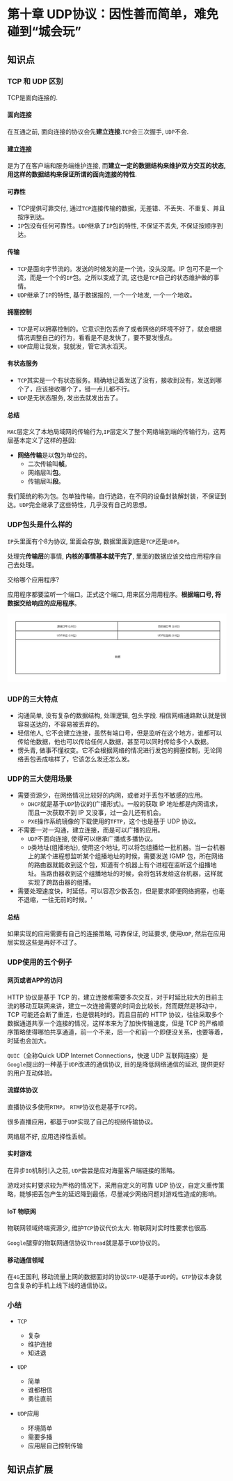 # 第十章 UDP协议：因性善而简单，难免碰到“城会玩”

## 知识点

### TCP 和 UDP 区别

TCP是面向连接的.

#### 面向连接

在互通之前, 面向连接的协议会先**建立连接**.`TCP`会三次握手, `UDP`不会.

#### 建立连接

是为了在客户端和服务端维护连接, 而**建立一定的数据结构来维护双方交互的状态, 用这样的数据结构来保证所谓的面向连接的特性**.

#### 可靠性

* TCP提供可靠交付, 通过`TCP`连接传输的数据，无差错、不丢失、不重复、并且按序到达。
* `IP`包没有任何可靠性。`UDP`继承了`IP`包的特性, 不保证不丢失, 不保证按顺序到达。

#### 传输

* `TCP`是面向字节流的。发送的时候发的是一个流，没头没尾。IP 包可不是一个流，而是一个个的`IP`包。之所以变成了流, 这也是`TCP`自己的状态维护做的事情。
* `UDP`继承了`IP`的特性, 基于数据报的, 一个一个地发, 一个一个地收。

#### 拥塞控制

* `TCP`是可以拥塞控制的。它意识到包丢弃了或者网络的环境不好了，就会根据情况调整自己的行为，看看是不是发快了，要不要发慢点。
* `UDP`应用让我发，我就发，管它洪水滔天。

#### 有状态服务

* `TCP`其实是一个有状态服务。精确地记着发送了没有，接收到没有，发送到哪个了，应该接收哪个了，错一点儿都不行。
* `UDP`是无状态服务, 发出去就发出去了。

#### 总结

`MAC`层定义了本地局域网的传输行为,`IP`层定义了整个网络端到端的传输行为，这两层基本定义了这样的基因:

* **网络传输**是以**包**为单位的。
	* 二次传输叫**帧**。
	* 网络层叫**包**。
	* 传输层叫**段**。

我们笼统的称为包。包单独传输，自行选路，在不同的设备封装解封装，不保证到达。`UDP`完全继承了这些特性，几乎没有自己的思想。

### UDP包头是什么样的

`IP`头里面有个8为协议, 里面会存放, 数据里面到底是`TCP`还是`UDP`。

处理完**传输层**的事情, **内核的事情基本就干完了**, 里面的数据应该交给应用程序自己去处理。

交给哪个应用程序?

应用程序都要监听一个端口。正式这个端口, 用来区分用用程序。**根据端口号, 将数据交给响应的应用程序**。

![UDP包头](./img/10_01.jpg)

### UDP的三大特点

* 沟通简单, 没有复杂的数据结构, 处理逻辑, 包头字段. 相信网络通路默认就是很容易送达的，不容易被丢弃的。
* 轻信他人, 它不会建立连接，虽然有端口号，但是监听在这个地方，谁都可以传给他数据，他也可以传给任何人数据，甚至可以同时传给多个人数据。
* 愣头青, 做事不懂权变。它不会根据网络的情况进行发包的拥塞控制，无论网络丢包丢成啥样了，它该怎么发还怎么发。

### UDP的三大使用场景

* 需要资源少，在网络情况比较好的内网，或者对于丢包不敏感的应用。
	* `DHCP`就是基于`UDP`协议的(广播形式)。一般的获取 IP 地址都是内网请求，而且一次获取不到 IP 又没事，过一会儿还有机会。
	* `PXE`操作系统镜像的下载使用的`TFTP`，这个也是基于 UDP 协议。
* 不需要一对一沟通，建立连接，而是可以广播的应用。
	* `UDP`不面向连接, 使得可以继承广播或多播协议。
	* `D`类地址(组播地址), 使用这个地址, 可以将包组播给一批机器。当一台机器上的某个进程想监听某个组播地址的时候，需要发送 IGMP 包，所在网络的路由器就能收到这个包，知道有个机器上有个进程在监听这个组播地址。当路由器收到这个组播地址的时候，会将包转发给这台机器，这样就实现了跨路由器的组播。
* 需要处理速度快，时延低，可以容忍少数丢包，但是要求即便网络拥塞，也毫不退缩，一往无前的时候。'


#### 总结

如果实现的应用需要有自己的连接策略, 可靠保证, 时延要求, 使用`UDP`, 然后在应用层实现这些是再好不过了。

### UDP使用的五个例子

#### 网页或者APP的访问

HTTP 协议是基于 TCP 的，建立连接都需要多次交互，对于时延比较大的目前主流的移动互联网来讲，建立一次连接需要的时间会比较长，然而既然是移动中，TCP 可能还会断了重连，也是很耗时的。而且目前的 HTTP 协议，往往采取多个数据通道共享一个连接的情况，这样本来为了加快传输速度，但是 TCP 的严格顺序策略使得哪怕共享通道，前一个不来，后一个和前一个即便没关系，也要等着，时延也会加大。

`QUIC`（全称Quick UDP Internet Connections，快速 UDP 互联网连接）是`Google`提出的一种基于`UDP`改进的通信协议, 目的是降低网络通信的延迟, 提供更好的用户互动体验。

#### 流媒体协议

直播协议多使用`RTMP`。 `RTMP`协议也是基于`TCP`的。

很多直播应用，都基于`UDP`实现了自己的视频传输协议。

网络层不好, 应用选择性丢帧。

#### 实时游戏

在异步`IO`机制引入之前, `UDP`尝尝是应对海量客户端链接的策略。

游戏对实时要求较为严格的情况下，采用自定义的可靠 UDP 协议，自定义重传策略，能够把丢包产生的延迟降到最低，尽量减少网络问题对游戏性造成的影响。

#### IoT 物联网

物联网领域终端资源少, 维护`TCP`协议代价太大. 物联网对实时性要求也很高.

`Google`腿穿的物联网通信协议`Thread`就是基于`UDP`协议的。

#### 移动通信领域

在`4G`王国利, 移动流量上网的数据面对的协议`GTP-U`是基于`UDP`的。`GTP`协议本身就包含复杂的手机上线下线的通信协议。

### 小结

* `TCP`
	* 复杂
	* 维护连接
	* 知进退
* `UDP`
	* 简单
	* 谁都相信
	* 勇往直前

* `UDP`应用
	* 环境简单
	* 需要多播
	* 应用层自己控制传输

## 知识点扩展